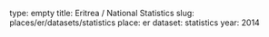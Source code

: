 type: empty
title: Eritrea / National Statistics
slug: places/er/datasets/statistics
place: er
dataset: statistics
year: 2014
